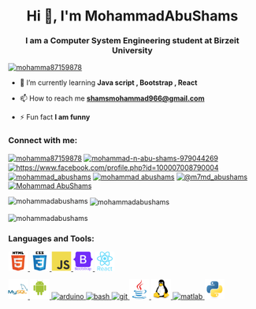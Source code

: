 <h1 align="center">Hi 👋, I'm MohammadAbuShams</h1>
<h3 align="center">I am a Computer System Engineering student at Birzeit University</h3>

<p align="left"> <a href="https://twitter.com/mohamma87159878" target="blank"><img src="https://img.shields.io/twitter/follow/mohamma87159878?logo=twitter&style=for-the-badge" alt="mohamma87159878" /></a> </p>

- 🌱 I’m currently learning **Java script , Bootstrap , React**

- 📫 How to reach me **shamsmohammad966@gmail.com**


- ⚡ Fun fact **I am funny**

<h3 align="left">Connect with me:</h3>
<p align="left">
<a href="https://twitter.com/mohamma87159878" target="blank"><img align="center" src="https://raw.githubusercontent.com/rahuldkjain/github-profile-readme-generator/master/src/images/icons/Social/twitter.svg" alt="mohamma87159878" height="30" width="40" /></a>
<a href="https://linkedin.com/in/mohammad-n-abu-shams-979044269" target="blank"><img align="center" src="https://raw.githubusercontent.com/rahuldkjain/github-profile-readme-generator/master/src/images/icons/Social/linked-in-alt.svg" alt="mohammad-n-abu-shams-979044269" height="30" width="40" /></a>
<a href="https://fb.com/https://www.facebook.com/profile.php?id=100007008790004" target="blank"><img align="center" src="https://raw.githubusercontent.com/rahuldkjain/github-profile-readme-generator/master/src/images/icons/Social/facebook.svg" alt="https://www.facebook.com/profile.php?id=100007008790004" height="30" width="40" /></a>
<a href="https://instagram.com/mohammad_abushams" target="blank"><img align="center" src="https://raw.githubusercontent.com/rahuldkjain/github-profile-readme-generator/master/src/images/icons/Social/instagram.svg" alt="mohammad_abushams" height="30" width="40" /></a>
<a href="https://www.hackerrank.com/mohammad abushams" target="blank"><img align="center" src="https://raw.githubusercontent.com/rahuldkjain/github-profile-readme-generator/master/src/images/icons/Social/hackerrank.svg" alt="mohammad abushams" height="30" width="40" /></a>
<a href="https://www.hackerearth.com/@m7md_abushams" target="blank"><img align="center" src="https://raw.githubusercontent.com/rahuldkjain/github-profile-readme-generator/master/src/images/icons/Social/hackerearth.svg" alt="@m7md_abushams" height="30" width="40" /></a>
<a href="https://discord.gg/Mohammad AbuShams" target="blank"><img align="center" src="https://raw.githubusercontent.com/rahuldkjain/github-profile-readme-generator/master/src/images/icons/Social/discord.svg" alt="Mohammad AbuShams" height="30" width="40" /></a>
</p>


<p><img align="left" src="https://github-readme-stats.vercel.app/api/top-langs?username=mohammadabushams&show_icons=true&locale=en&layout=compact" alt="mohammadabushams" /></p>

<p>&nbsp;<img align="center" src="https://github-readme-stats.vercel.app/api?username=mohammadabushams&show_icons=true&locale=en" alt="mohammadabushams" /></p>

<p><img align="center" src="https://github-readme-streak-stats.herokuapp.com/?user=mohammadabushams&" alt="mohammadabushams" /></p>


<h3 align="left">Languages and Tools:</h3>


<p align="left">
            <a href="https://www.w3.org/html/" target="_blank" rel="noreferrer">
            <img src="https://raw.githubusercontent.com/devicons/devicon/master/icons/html5/html5-original-wordmark.svg" alt="html5" width="40" height="40"/>
        </a>
        <a href="https://www.w3schools.com/css/" target="_blank" rel="noreferrer">
            <img src="https://raw.githubusercontent.com/devicons/devicon/master/icons/css3/css3-original-wordmark.svg" alt="css3" width="40" height="40"/>
        </a>
        <a href="https://developer.mozilla.org/en-US/docs/Web/JavaScript" target="_blank" rel="noreferrer">
            <img src="https://raw.githubusercontent.com/devicons/devicon/master/icons/javascript/javascript-original.svg" alt="javascript" width="40" height="40"/>
        </a>
        <a href="https://getbootstrap.com" target="_blank" rel="noreferrer">
            <img src="https://raw.githubusercontent.com/devicons/devicon/master/icons/bootstrap/bootstrap-plain-wordmark.svg" alt="bootstrap" width="40" height="40"/>
        </a>
        <a href="https://reactjs.org/" target="_blank" rel="noreferrer">
            <img src="https://raw.githubusercontent.com/devicons/devicon/master/icons/react/react-original-wordmark.svg" alt="react" width="40" height="40"/>
        </a>
    </p>


<a href="https://www.mysql.com/" target="_blank" rel="noreferrer">
            <img src="https://raw.githubusercontent.com/devicons/devicon/master/icons/mysql/mysql-original-wordmark.svg" alt="mysql" width="40" height="40"/>
        </a>
        <a href="https://developer.android.com" target="_blank" rel="noreferrer">
            <img src="https://raw.githubusercontent.com/devicons/devicon/master/icons/android/android-original-wordmark.svg" alt="android" width="40" height="40"/>
        </a>
        <a href="https://www.arduino.cc/" target="_blank" rel="noreferrer">
            <img src="https://cdn.worldvectorlogo.com/logos/arduino-1.svg" alt="arduino" width="40" height="40"/>
        </a>
        <a href="https://www.gnu.org/software/bash/" target="_blank" rel="noreferrer">
            <img src="https://www.vectorlogo.zone/logos/gnu_bash/gnu_bash-icon.svg" alt="bash" width="40" height="40"/>
        </a>
        <a href="https://git-scm.com/" target="_blank" rel="noreferrer">
            <img src="https://www.vectorlogo.zone/logos/git-scm/git-scm-icon.svg" alt="git" width="40" height="40"/>
        </a>
        <a href="https://www.java.com" target="_blank" rel="noreferrer">
            <img src="https://raw.githubusercontent.com/devicons/devicon/master/icons/java/java-original.svg" alt="java" width="40" height="40"/>
        </a>
        <a href="https://www.linux.org/" target="_blank" rel="noreferrer">
            <img src="https://raw.githubusercontent.com/devicons/devicon/master/icons/linux/linux-original.svg" alt="linux" width="40" height="40"/>
        </a>
        <a href="https://www.mathworks.com/" target="_blank" rel="noreferrer">
            <img src="https://upload.wikimedia.org/wikipedia/commons/2/21/Matlab_Logo.png" alt="matlab" width="40" height="40"/>
        </a>
        <a href="https://www.python.org" target="_blank" rel="noreferrer">
            <img src="https://raw.githubusercontent.com/devicons/devicon/master/icons/python/python-original.svg" alt="python" width="40" height="40"/>
        </a>
    </p>
